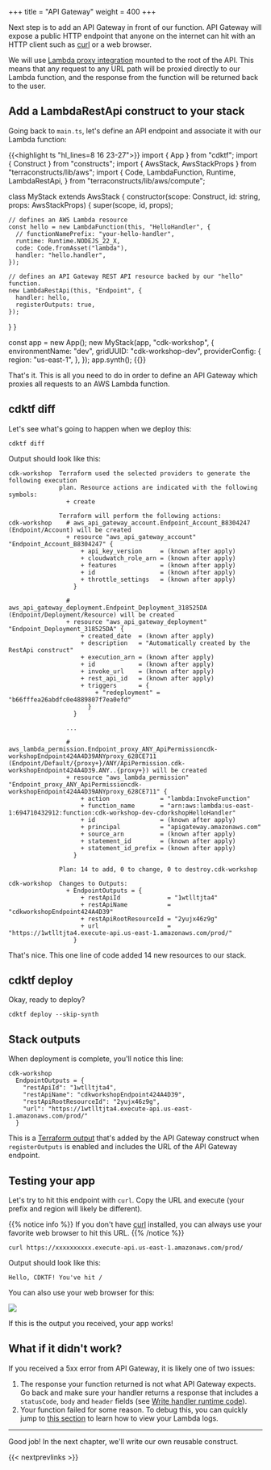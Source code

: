+++
title = "API Gateway"
weight = 400
+++

Next step is to add an API Gateway in front of our function. API Gateway will
expose a public HTTP endpoint that anyone on the internet can hit with an HTTP
client such as [curl](https://curl.haxx.se/) or a web browser.

We will use [Lambda proxy
integration](https://docs.aws.amazon.com/apigateway/latest/developerguide/api-gateway-create-api-as-simple-proxy-for-lambda.html)
mounted to the root of the API. This means that any request to any URL path will
be proxied directly to our Lambda function, and the response from the function
will be returned back to the user.

## Add a LambdaRestApi construct to your stack

Going back to `main.ts`, let's define an API endpoint and associate it with our Lambda function:

{{<highlight ts "hl_lines=8 16 23-27">}}
import { App } from "cdktf";
import { Construct } from "constructs";
import { AwsStack, AwsStackProps } from "terraconstructs/lib/aws";
import {
  Code,
  LambdaFunction,
  Runtime,
  LambdaRestApi,
} from "terraconstructs/lib/aws/compute";

class MyStack extends AwsStack {
  constructor(scope: Construct, id: string, props: AwsStackProps) {
    super(scope, id, props);

    // defines an AWS Lambda resource
    const hello = new LambdaFunction(this, "HelloHandler", {
      // functionNamePrefix: "your-hello-handler",
      runtime: Runtime.NODEJS_22_X,
      code: Code.fromAsset("lambda"),
      handler: "hello.handler",
    });

    // defines an API Gateway REST API resource backed by our "hello" function.
    new LambdaRestApi(this, "Endpoint", {
      handler: hello,
      registerOutputs: true,
    });
  }
}

const app = new App();
new MyStack(app, "cdk-workshop", {
  environmentName: "dev",
  gridUUID: "cdk-workshop-dev",
  providerConfig: {
    region: "us-east-1",
  },
});
app.synth();
{{</highlight>}}

That's it. This is all you need to do in order to define an API Gateway which
proxies all requests to an AWS Lambda function.

## cdktf diff

Let's see what's going to happen when we deploy this:

```
cdktf diff
```

Output should look like this:

```text
cdk-workshop  Terraform used the selected providers to generate the following execution
              plan. Resource actions are indicated with the following symbols:
                + create

              Terraform will perform the following actions:
cdk-workshop    # aws_api_gateway_account.Endpoint_Account_B8304247 (Endpoint/Account) will be created
                + resource "aws_api_gateway_account" "Endpoint_Account_B8304247" {
                    + api_key_version     = (known after apply)
                    + cloudwatch_role_arn = (known after apply)
                    + features            = (known after apply)
                    + id                  = (known after apply)
                    + throttle_settings   = (known after apply)
                  }

                # aws_api_gateway_deployment.Endpoint_Deployment_318525DA (Endpoint/Deployment/Resource) will be created
                + resource "aws_api_gateway_deployment" "Endpoint_Deployment_318525DA" {
                    + created_date  = (known after apply)
                    + description   = "Automatically created by the RestApi construct"
                    + execution_arn = (known after apply)
                    + id            = (known after apply)
                    + invoke_url    = (known after apply)
                    + rest_api_id   = (known after apply)
                    + triggers      = {
                        + "redeployment" = "b66fffea26abdfc0e4889807f7ea0efd"
                      }
                  }

                ...

                # aws_lambda_permission.Endpoint_proxy_ANY_ApiPermissioncdk-workshopEndpoint424A4D39ANYproxy_628CE711 (Endpoint/Default/{proxy+}/ANY/ApiPermission.cdk-workshopEndpoint424A4D39.ANY..{proxy+}) will be created
                + resource "aws_lambda_permission" "Endpoint_proxy_ANY_ApiPermissioncdk-workshopEndpoint424A4D39ANYproxy_628CE711" {
                    + action              = "lambda:InvokeFunction"
                    + function_name       = "arn:aws:lambda:us-east-1:694710432912:function:cdk-workshop-dev-cdorkshopHelloHandler"
                    + id                  = (known after apply)
                    + principal           = "apigateway.amazonaws.com"
                    + source_arn          = (known after apply)
                    + statement_id        = (known after apply)
                    + statement_id_prefix = (known after apply)
                  }

              Plan: 14 to add, 0 to change, 0 to destroy.cdk-workshop

cdk-workshop  Changes to Outputs:
                + EndpointOutputs = {
                    + restApiId             = "1wtlltjta4"
                    + restApiName           = "cdkworkshopEndpoint424A4D39"
                    + restApiRootResourceId = "2yujx46z9g"
                    + url                   = "https://1wtlltjta4.execute-api.us-east-1.amazonaws.com/prod/"
                  }

```

That's nice. This one line of code added 14 new resources to our stack.

## cdktf deploy

Okay, ready to deploy?

```
cdktf deploy --skip-synth
```

## Stack outputs

When deployment is complete, you'll notice this line:

```
cdk-workshop
  EndpointOutputs = {
    "restApiId": "1wtlltjta4",
    "restApiName": "cdkworkshopEndpoint424A4D39",
    "restApiRootResourceId": "2yujx46z9g",
    "url": "https://1wtlltjta4.execute-api.us-east-1.amazonaws.com/prod/"
  }
```

This is a [Terraform output](https://developer.hashicorp.com/terraform/language/values/outputs) that's
added by the API Gateway construct when `registerOutputs` is enabled and includes the URL of the API Gateway endpoint.

## Testing your app

Let's try to hit this endpoint with `curl`. Copy the URL and execute (your
prefix and region will likely be different).

{{% notice info %}}
If you don't have [curl](https://curl.haxx.se/) installed, you can always use
your favorite web browser to hit this URL.
{{% /notice %}}

```
curl https://xxxxxxxxxx.execute-api.us-east-1.amazonaws.com/prod/
```

Output should look like this:

```
Hello, CDKTF! You've hit /
```

You can also use your web browser for this:

![](./browser.png)

If this is the output you received, your app works!

## What if it didn't work?

If you received a 5xx error from API Gateway, it is likely one of two issues:

1. The response your function returned is not what API Gateway expects. Go back
   and make sure your handler returns a response that includes a `statusCode`,
   `body` and `header` fields (see [Write handler runtime
   code](./200-lambda.html)).
2. Your function failed for some reason. To debug this, you can quickly jump to [this section](../40-hit-counter/500-logs.html)
   to learn how to view your Lambda logs.

---

Good job! In the next chapter, we'll write our own reusable construct.

{{< nextprevlinks >}}